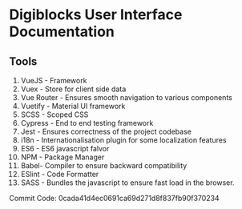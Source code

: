 # Digiblocks User Interface Documentation

## Tools
1. VueJS - Framework
2. Vuex - Store for client side data
3. Vue Router - Ensures smooth navigation to various components
4. Vuetify - Material UI framework
5. SCSS - Scoped CSS
6. Cypress - End to end testing framework
7. Jest - Ensures correctness of the project codebase
8. i18n - Internationalisation plugin for some localization features
9. ES6 - ES6 javascript falvor
10. NPM - Package Manager
11. Babel- Compiler to ensure backward compatibility
12. ESlint - Code Formatter
13. SASS - Bundles the javascript to ensure fast load in the browser. 

Commit Code: 0cada41d4ec0691ca69d271d8f837fb90f370234

